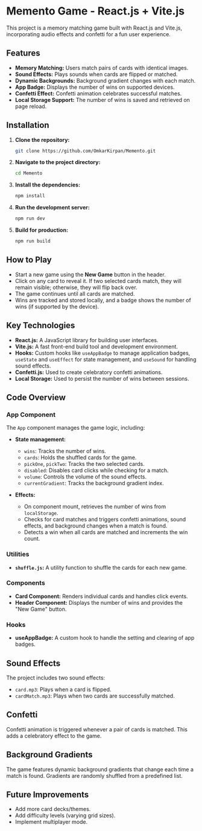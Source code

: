 # Memento Game - React.js + Vite.js

This project is a memory matching game built with React.js and Vite.js, incorporating audio effects and confetti for a fun user experience.

## Features

- **Memory Matching:** Users match pairs of cards with identical images.
- **Sound Effects:** Plays sounds when cards are flipped or matched.
- **Dynamic Backgrounds:** Background gradient changes with each match.
- **App Badge:** Displays the number of wins on supported devices.
- **Confetti Effect:** Confetti animation celebrates successful matches.
- **Local Storage Support:** The number of wins is saved and retrieved on page reload.

## Installation

1. **Clone the repository:**
   ```bash
   git clone https://github.com/OmkarKirpan/Memento.git
   ```

2. **Navigate to the project directory:**
   ```bash
   cd Memento
   ```

3. **Install the dependencies:**
   ```bash
   npm install
   ```

4. **Run the development server:**
   ```bash
   npm run dev
   ```

5. **Build for production:**
   ```bash
   npm run build
   ```

## How to Play

- Start a new game using the **New Game** button in the header.
- Click on any card to reveal it. If two selected cards match, they will remain visible; otherwise, they will flip back over.
- The game continues until all cards are matched.
- Wins are tracked and stored locally, and a badge shows the number of wins (if supported by the device).

## Key Technologies

- **React.js:** A JavaScript library for building user interfaces.
- **Vite.js:** A fast front-end build tool and development environment.
- **Hooks:** Custom hooks like `useAppBadge` to manage application badges, `useState` and `useEffect` for state management, and `useSound` for handling sound effects.
- **Confetti.js:** Used to create celebratory confetti animations.
- **Local Storage:** Used to persist the number of wins between sessions.

## Code Overview

### App Component
The `App` component manages the game logic, including:

- **State management:**
  - `wins`: Tracks the number of wins.
  - `cards`: Holds the shuffled cards for the game.
  - `pickOne`, `pickTwo`: Tracks the two selected cards.
  - `disabled`: Disables card clicks while checking for a match.
  - `volume`: Controls the volume of the sound effects.
  - `currentGradient`: Tracks the background gradient index.
  
- **Effects:**
  - On component mount, retrieves the number of wins from `localStorage`.
  - Checks for card matches and triggers confetti animations, sound effects, and background changes when a match is found.
  - Detects a win when all cards are matched and increments the win count.
  
### Utilities

- **`shuffle.js`:** A utility function to shuffle the cards for each new game.

### Components

- **Card Component:** Renders individual cards and handles click events.
- **Header Component:** Displays the number of wins and provides the "New Game" button.

### Hooks

- **useAppBadge:** A custom hook to handle the setting and clearing of app badges.

## Sound Effects

The project includes two sound effects:
- `card.mp3`: Plays when a card is flipped.
- `cardMatch.mp3`: Plays when two cards are successfully matched.

## Confetti

Confetti animation is triggered whenever a pair of cards is matched. This adds a celebratory effect to the game.

## Background Gradients

The game features dynamic background gradients that change each time a match is found. Gradients are randomly shuffled from a predefined list.

## Future Improvements

- Add more card decks/themes.
- Add difficulty levels (varying grid sizes).
- Implement multiplayer mode.
